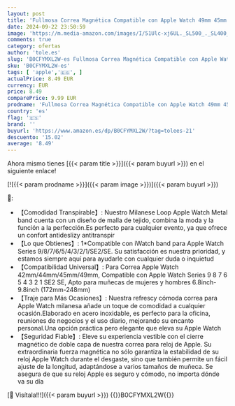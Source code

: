 ```yaml
---
layout: post
title: 'Fullmosa Correa Magnética Compatible con Apple Watch 49mm 45mm 44mm 42mm Pulseras de Repuesto de Acero Inoxidable Milanese Loop para iWatch Ultra 2/1 Series 9 8 7 6 5 4 3 2 1 SE Negro'
date: 2024-09-22 23:50:59
image: 'https://m.media-amazon.com/images/I/51Ulc-xj6UL._SL500_._SL400_.jpg'
comments: true
category: ofertas
author: 'tole.es'
slug: 'B0CFYMXL2W-es Fullmosa Correa Magnética Compatible con Apple Watch 49mm...'
sku: 'B0CFYMXL2W-es'
tags: [ 'apple','🇪🇸', ]
actualPrice: 8.49 EUR
currency: EUR
price: 8.49
comparePrice: 9.99 EUR
prodname: 'Fullmosa Correa Magnética Compatible con Apple Watch 49mm 45mm 44mm 42mm Pulseras de Repuesto de Acero Inoxidable Milanese Loop para iWatch Ultra 2/1 Series 9 8 7 6 5 4 3 2 1 SE Negro'
country: 'es'
flag: '🇪🇸'
brand: ''
buyurl: 'https://www.amazon.es/dp/B0CFYMXL2W/?tag=tolees-21'
descuento: '15.02'
average: '8.49'
---
```


Ahora mismo tienes [{{< param title >}}]({{< param buyurl >}}) en el siguiente enlace!

[![{{< param prodname >}}]({{< param image >}})]({{< param buyurl >}})

🔎:

- 【Comodidad Transpirable】: Nuestro Milanese Loop Apple Watch Metal band cuenta con un diseño de malla de tejido, combina la moda y la función a la perfección.Es perfecto para cualquier evento, ya que ofrece un confort antideslizy antitranspir
- 【Lo que Obtienes】: 1*Compatible con iWatch band para Apple Watch Series 9/8/7/6/5/4/3/2/1/SE2/SE. Su satisfacción es nuestra prioridad, y estamos siempre aquí para ayudarle con cualquier duda o inquietud
- 【Compatibilidad Universal】: Para Correa Apple Watch 42mm/44mm/45mm/49mm, Compatible con Apple Watch Series 9 8 7 6 5 4 3 2 1 SE2 SE, Apto para muñecas de mujeres y hombres 6.8inch-9.8inch (172mm-248mm)
- 【Traje para Más Ocasiones】: Nuestra refrescy cómoda correa para Apple Watch milanesa añade un toque de comodidad a cualquier ocasión.Elaborado en acero inoxidable, es perfecto para la oficina, reuniones de negocios y el uso diario, mejorando su encanto personal.Una opción práctica pero elegante que eleva su Apple Watch
- 【Seguridad Fiable】: Eleve su experiencia vestible con el cierre magnético de doble capa de nuestra correa para reloj de Apple. Su extraordinaria fuerza magnética no sólo garantiza la estabilidad de su reloj Apple Watch durante el desgaste, sino que también permite un fácil ajuste de la longitud, adaptándose a varios tamaños de muñeca. Se asegura de que su reloj Apple es seguro y cómodo, no importa dónde va su día

[🛒 Visítala!!!]({{< param buyurl >}})
{{<world>}}B0CFYMXL2W{{</world>}}
